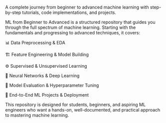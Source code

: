 A complete journey from beginner to advanced machine learning with step-by-step tutorials, code implementations, and projects.

ML from Beginner to Advanced is a structured repository that guides you through the full spectrum of machine learning. Starting with the fundamentals and progressing to advanced techniques, it covers:

📊 Data Preprocessing & EDA

🏗 Feature Engineering & Model Building

⚙️ Supervised & Unsupervised Learning

🧠 Neural Networks & Deep Learning

🎯 Model Evaluation & Hyperparameter Tuning

🚀 End-to-End ML Projects & Deployment

This repository is designed for students, beginners, and aspiring ML engineers who want a hands-on, well-documented, and practical approach to mastering machine learning.
